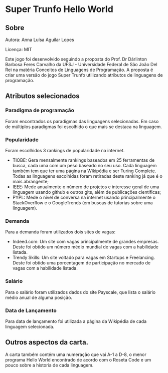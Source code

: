 # Super Trunfo Hello World
## Sobre
Autora: Anna Luísa Aguilar Lopes

Licença: MIT

Este jogo foi desenvolvido seguindo a proposta do Prof. Dr Dárlinton Barbosa Feres Carvalho da UFSJ - Universidade Federal de São João Del Rei na matéria Conceitos de Linguagens de Programação. A proposta é criar uma versão do jogo Super Trunfo utilizando atributos de linguagens de programação.

## Atributos selecionados
### Paradigma de programação
Foram encontrados os paradigmas das linguagens selecionadas. Em caso de múltiplos paradigmas foi escolhido o que mais se destaca na linguagem.

### Popularidade 
Foram escolhidos 3 rankings de popularidade na internet.
 - TIOBE: Gera mensalmente rankings baseados em 25 ferramentas de busca, cada uma com um peso baseado no seu uso. Cada linguagem também tem que ter uma página na Wikipédia e ser Turing Complete. Todas as linguagens escolhidas foram retiradas deste ranking já que é o mais abrangente;
 - IEEE: Mede anualmente o número de projetos e interesse geral de uma linguagem usando github e outros gits, além de publicações cientificas;
 - PYPL: Mede o nível de conversa na internet usando principalmente o StackOverflow e o GoogleTrends (em buscas de tutorias sobre uma linguagem).
 
### Demanda
Para a demanda foram utilizados dois sites de vagas: 
- Indeed.com: Um site com vagas principalmente de grandes empresas. Deste foi obtido um número médio mundial de vagas com a habilidade listada.
- Trendy Skills: Um site voltado para vagas em Startups e Freelancing. Deste foi obtido uma porcentagem de participação no mercado de vagas com a habilidade listada.

### Salário
Para o salário foram utilizados dados do site Payscale, que lista o salário médio anual de alguma posição.

### Data de Lançamento
Para data de lançamento foi utilizada a página da Wikipédia de cada linguagem selecionada.

## Outros aspectos da carta.
A carta também contém uma numeração que vai A-1 a D-8, o menor programa Hello World encontrado de acordo com o Roseta Code e um pouco sobre a historia de cada linguagem.
